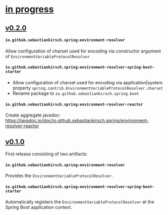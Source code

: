 # [in progress](https://github.com/sebastiankirsch/spring-environment-resolver/compare/v0.2.0...main)

## [v0.2.0](https://github.com/sebastiankirsch/spring-environment-resolver/compare/v0.1.0...v0.2.0)
#### `io.github.sebastiankirsch.spring:environment-resolver`
Allow configuration of charset used for encoding via constructor argument of `EnvironmentVariableProtocolResolver`

#### `io.github.sebastiankirsch.spring:environment-resolver-spring-boot-starter`
* Allow configuration of charset used for encoding via application|system property `spring.contrib.EnvironmentVariableProtocolResolver.charset`
* Rename package to `io.github.sebastiankirsch.spring.boot`

#### `io.github.sebastiankirsch.spring:environment-resolver-reactor`
Create aggregate javadoc: https://javadoc.io/doc/io.github.sebastiankirsch.spring/environment-resolver-reactor

## [v0.1.0](https://github.com/sebastiankirsch/spring-environment-resolver/commits/v0.1.0)
First release consisting of two artifacts:

#### `io.github.sebastiankirsch.spring:environment-resolver`
Provides the `EnvironmentVariableProtocolResolver`.

#### `io.github.sebastiankirsch.spring:environment-resolver-spring-boot-starter`  
Automatically registers the `EnvironmentVariableProtocolResolver` at the Spring Boot application context. 